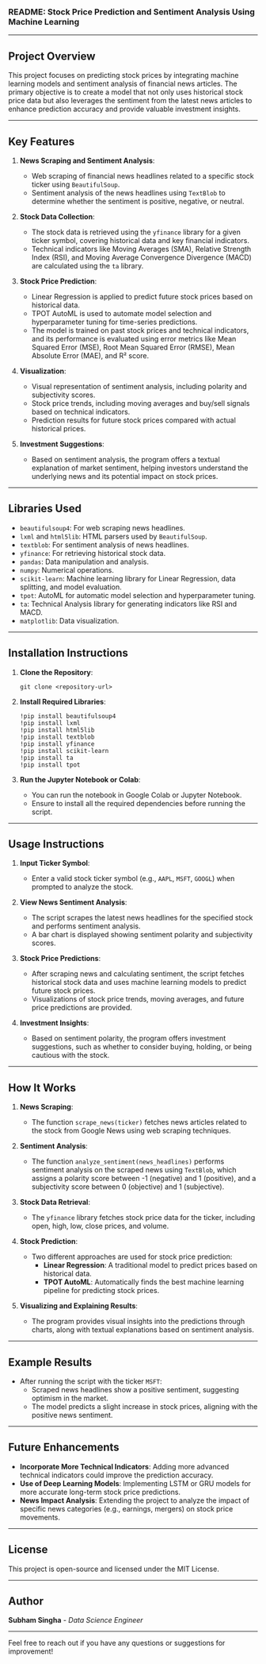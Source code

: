 ### README: Stock Price Prediction and Sentiment Analysis Using Machine Learning

---

## Project Overview

This project focuses on predicting stock prices by integrating machine learning models and sentiment analysis of financial news articles. The primary objective is to create a model that not only uses historical stock price data but also leverages the sentiment from the latest news articles to enhance prediction accuracy and provide valuable investment insights.

---

## Key Features

1. **News Scraping and Sentiment Analysis**: 
   - Web scraping of financial news headlines related to a specific stock ticker using `BeautifulSoup`.
   - Sentiment analysis of the news headlines using `TextBlob` to determine whether the sentiment is positive, negative, or neutral.
   
2. **Stock Data Collection**: 
   - The stock data is retrieved using the `yfinance` library for a given ticker symbol, covering historical data and key financial indicators.
   - Technical indicators like Moving Averages (SMA), Relative Strength Index (RSI), and Moving Average Convergence Divergence (MACD) are calculated using the `ta` library.

3. **Stock Price Prediction**:
   - Linear Regression is applied to predict future stock prices based on historical data.
   - TPOT AutoML is used to automate model selection and hyperparameter tuning for time-series predictions.
   - The model is trained on past stock prices and technical indicators, and its performance is evaluated using error metrics like Mean Squared Error (MSE), Root Mean Squared Error (RMSE), Mean Absolute Error (MAE), and R² score.

4. **Visualization**:
   - Visual representation of sentiment analysis, including polarity and subjectivity scores.
   - Stock price trends, including moving averages and buy/sell signals based on technical indicators.
   - Prediction results for future stock prices compared with actual historical prices.

5. **Investment Suggestions**:
   - Based on sentiment analysis, the program offers a textual explanation of market sentiment, helping investors understand the underlying news and its potential impact on stock prices.

---

## Libraries Used

- `beautifulsoup4`: For web scraping news headlines.
- `lxml` and `html5lib`: HTML parsers used by `BeautifulSoup`.
- `textblob`: For sentiment analysis of news headlines.
- `yfinance`: For retrieving historical stock data.
- `pandas`: Data manipulation and analysis.
- `numpy`: Numerical operations.
- `scikit-learn`: Machine learning library for Linear Regression, data splitting, and model evaluation.
- `tpot`: AutoML for automatic model selection and hyperparameter tuning.
- `ta`: Technical Analysis library for generating indicators like RSI and MACD.
- `matplotlib`: Data visualization.

---

## Installation Instructions

1. **Clone the Repository**:
   ```
   git clone <repository-url>
   ```

2. **Install Required Libraries**:
   ```
   !pip install beautifulsoup4
   !pip install lxml
   !pip install html5lib
   !pip install textblob
   !pip install yfinance
   !pip install scikit-learn
   !pip install ta
   !pip install tpot
   ```

3. **Run the Jupyter Notebook or Colab**:
   - You can run the notebook in Google Colab or Jupyter Notebook.
   - Ensure to install all the required dependencies before running the script.

---

## Usage Instructions

1. **Input Ticker Symbol**:
   - Enter a valid stock ticker symbol (e.g., `AAPL`, `MSFT`, `GOOGL`) when prompted to analyze the stock.

2. **View News Sentiment Analysis**:
   - The script scrapes the latest news headlines for the specified stock and performs sentiment analysis.
   - A bar chart is displayed showing sentiment polarity and subjectivity scores.

3. **Stock Price Predictions**:
   - After scraping news and calculating sentiment, the script fetches historical stock data and uses machine learning models to predict future stock prices.
   - Visualizations of stock price trends, moving averages, and future price predictions are provided.

4. **Investment Insights**:
   - Based on sentiment polarity, the program offers investment suggestions, such as whether to consider buying, holding, or being cautious with the stock.

---

## How It Works

1. **News Scraping**:
   - The function `scrape_news(ticker)` fetches news articles related to the stock from Google News using web scraping techniques.

2. **Sentiment Analysis**:
   - The function `analyze_sentiment(news_headlines)` performs sentiment analysis on the scraped news using `TextBlob`, which assigns a polarity score between -1 (negative) and 1 (positive), and a subjectivity score between 0 (objective) and 1 (subjective).

3. **Stock Data Retrieval**:
   - The `yfinance` library fetches stock price data for the ticker, including open, high, low, close prices, and volume.

4. **Stock Prediction**:
   - Two different approaches are used for stock price prediction:
     - **Linear Regression**: A traditional model to predict prices based on historical data.
     - **TPOT AutoML**: Automatically finds the best machine learning pipeline for predicting stock prices.
   
5. **Visualizing and Explaining Results**:
   - The program provides visual insights into the predictions through charts, along with textual explanations based on sentiment analysis.

---

## Example Results

- After running the script with the ticker `MSFT`:
   - Scraped news headlines show a positive sentiment, suggesting optimism in the market.
   - The model predicts a slight increase in stock prices, aligning with the positive news sentiment.

---

## Future Enhancements

- **Incorporate More Technical Indicators**: Adding more advanced technical indicators could improve the prediction accuracy.
- **Use of Deep Learning Models**: Implementing LSTM or GRU models for more accurate long-term stock price predictions.
- **News Impact Analysis**: Extending the project to analyze the impact of specific news categories (e.g., earnings, mergers) on stock price movements.

---

## License

This project is open-source and licensed under the MIT License.

---

## Author

**Subham Singha** - *Data Science Engineer*

--- 

Feel free to reach out if you have any questions or suggestions for improvement!

